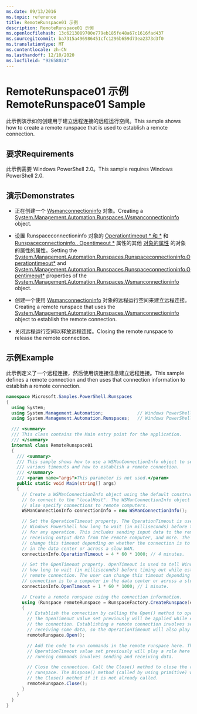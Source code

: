 ```yaml
---
ms.date: 09/13/2016
ms.topic: reference
title: RemoteRunspace01 示例
description: RemoteRunspace01 示例
ms.openlocfilehash: 13c6213089700e779eb185fe48a67c1616fad437
ms.sourcegitcommit: ba7315a496986451cfc1296b659d73ea2373d3f0
ms.translationtype: MT
ms.contentlocale: zh-CN
ms.lasthandoff: 12/10/2020
ms.locfileid: "92658024"
---
```

# <a name="remoterunspace01-sample"></a><span data-ttu-id="08c5b-103">RemoteRunspace01 示例</span><span class="sxs-lookup"><span data-stu-id="08c5b-103">RemoteRunspace01 Sample</span></span>

<span data-ttu-id="08c5b-104">此示例演示如何创建用于建立远程连接的远程运行空间。</span><span class="sxs-lookup"><span data-stu-id="08c5b-104">This sample shows how to create a remote runspace that is used to establish a remote connection.</span></span>

## <a name="requirements"></a><span data-ttu-id="08c5b-105">要求</span><span class="sxs-lookup"><span data-stu-id="08c5b-105">Requirements</span></span>

 <span data-ttu-id="08c5b-106">此示例需要 Windows PowerShell 2.0。</span><span class="sxs-lookup"><span data-stu-id="08c5b-106">This sample requires Windows PowerShell 2.0.</span></span>

## <a name="demonstrates"></a><span data-ttu-id="08c5b-107">演示</span><span class="sxs-lookup"><span data-stu-id="08c5b-107">Demonstrates</span></span>

- <span data-ttu-id="08c5b-108">正在创建一个 [Wsmanconnectioninfo](/dotnet/api/System.Management.Automation.Runspaces.WSManConnectionInfo) 对象。</span><span class="sxs-lookup"><span data-stu-id="08c5b-108">Creating a [System.Management.Automation.Runspaces.Wsmanconnectioninfo](/dotnet/api/System.Management.Automation.Runspaces.WSManConnectionInfo) object.</span></span>

- <span data-ttu-id="08c5b-109">设置 Runspaceconnectioninfo 对象的 [Operationtimeout \* 和 \*](/dotnet/api/System.Management.Automation.Runspaces.RunspaceConnectionInfo.OperationTimeout) 和 [Runspaceconnectioninfo.. Opentimeout \*](/dotnet/api/System.Management.Automation.Runspaces.RunspaceConnectionInfo.OpenTimeout) 属性的其他 [对象的属性](/dotnet/api/System.Management.Automation.Runspaces.WSManConnectionInfo) 的对象的属性的属性。</span><span class="sxs-lookup"><span data-stu-id="08c5b-109">Setting the [System.Management.Automation.Runspaces.Runspaceconnectioninfo.Operationtimeout\*](/dotnet/api/System.Management.Automation.Runspaces.RunspaceConnectionInfo.OperationTimeout) and [System.Management.Automation.Runspaces.Runspaceconnectioninfo.Opentimeout\*](/dotnet/api/System.Management.Automation.Runspaces.RunspaceConnectionInfo.OpenTimeout) properties of the [System.Management.Automation.Runspaces.Wsmanconnectioninfo](/dotnet/api/System.Management.Automation.Runspaces.WSManConnectionInfo) object.</span></span>

- <span data-ttu-id="08c5b-110">创建一个使用 [Wsmanconnectioninfo](/dotnet/api/System.Management.Automation.Runspaces.WSManConnectionInfo) 对象的远程运行空间来建立远程连接。</span><span class="sxs-lookup"><span data-stu-id="08c5b-110">Creating a remote runspace that uses the [System.Management.Automation.Runspaces.Wsmanconnectioninfo](/dotnet/api/System.Management.Automation.Runspaces.WSManConnectionInfo) object to establish the remote connection.</span></span>

- <span data-ttu-id="08c5b-111">关闭远程运行空间以释放远程连接。</span><span class="sxs-lookup"><span data-stu-id="08c5b-111">Closing the remote runspace to release the remote connection.</span></span>

## <a name="example"></a><span data-ttu-id="08c5b-112">示例</span><span class="sxs-lookup"><span data-stu-id="08c5b-112">Example</span></span>

<span data-ttu-id="08c5b-113">此示例定义了一个远程连接，然后使用该连接信息建立远程连接。</span><span class="sxs-lookup"><span data-stu-id="08c5b-113">This sample defines a remote connection and then uses that connection information to establish a remote connection.</span></span>

```csharp
namespace Microsoft.Samples.PowerShell.Runspaces
{
  using System;
  using System.Management.Automation;             // Windows PowerShell namespace.
  using System.Management.Automation.Runspaces;   // Windows PowerShell namespace.

  /// <summary>
  /// This class contains the Main entry point for the application.
  /// </summary>
  internal class RemoteRunspace01
  {
    /// <summary>
    /// This sample shows how to use a WSManConnectionInfo object to set
    /// various timeouts and how to establish a remote connection.
    /// </summary>
    /// <param name="args">This parameter is not used.</param>
    public static void Main(string[] args)
    {
      // Create a WSManConnectionInfo object using the default constructor
      // to connect to the "localHost". The WSManConnectionInfo object can
      // also specify connections to remote computers.
      WSManConnectionInfo connectionInfo = new WSManConnectionInfo();

      // Set the OperationTimeout property. The OperationTimeout is used to tell
      // Windows PowerShell how long to wait (in milliseconds) before timing out
      // for any operation. This includes sending input data to the remote computer,
      // receiving output data from the remote computer, and more. The user can
      // change this timeout depending on whether the connection is to a computer
      // in the data center or across a slow WAN.
      connectionInfo.OperationTimeout = 4 * 60 * 1000; // 4 minutes.

      // Set the OpenTimeout property. OpenTimeout is used to tell Windows PowerShell
      // how long to wait (in milliseconds) before timing out while establishing a
      // remote connection. The user can change this timeout depending on whether the
      // connection is to a computer in the data center or across a slow WAN.
      connectionInfo.OpenTimeout = 1 * 60 * 1000; // 1 minute.

      // Create a remote runspace using the connection information.
      using (Runspace remoteRunspace = RunspaceFactory.CreateRunspace(connectionInfo))
      {
        // Establish the connection by calling the Open() method to open the runspace.
        // The OpenTimeout value set previously will be applied while establishing
        // the connection. Establishing a remote connection involves sending and
        // receiving some data, so the OperationTimeout will also play a role in this process.
        remoteRunspace.Open();

        // Add the code to run commands in the remote runspace here. The
        // OperationTimeout value set previously will play a role here because
        // running commands involves sending and receiving data.

        // Close the connection. Call the Close() method to close the remote
        // runspace. The Dispose() method (called by using primitive) will call
        // the Close() method if it is not already called.
        remoteRunspace.Close();
      }
    }
  }
}
```
